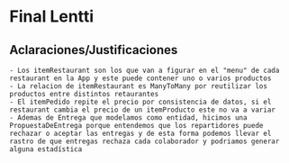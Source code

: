 # Final Lentti

## Aclaraciones/Justificaciones
    - Los itemRestaurant son los que van a figurar en el "menu" de cada restaurant en la App y este puede contener uno o varios productos
    - La relacion de itemRestaurant es ManyToMany por reutilizar los productos entre distintos retaurantes
    - El itemPedido repite el precio por consistencia de datos, si el restaurant cambia el precio de un itemProducto este no va a variar
    - Ademas de Entrega que modelamos como entidad, hicimos una PropuestaDeEntrega porque entendemos que los repartidores puede rechazar o aceptar las entregas y de esta forma podemos llevar el rastro de que entregas rechaza cada colaborador y podriamos generar alguna estadística
    
